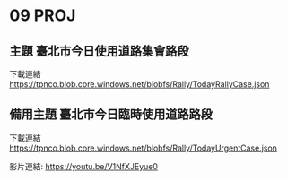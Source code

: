 # 09 PROJ
## 主題 臺北市今日使用道路集會路段
下載連結 https://tpnco.blob.core.windows.net/blobfs/Rally/TodayRallyCase.json
## 備用主題 臺北市今日臨時使用道路路段
下載連結 https://tpnco.blob.core.windows.net/blobfs/Rally/TodayUrgentCase.json  

影片連結:
https://youtu.be/V1NfXJEyue0
